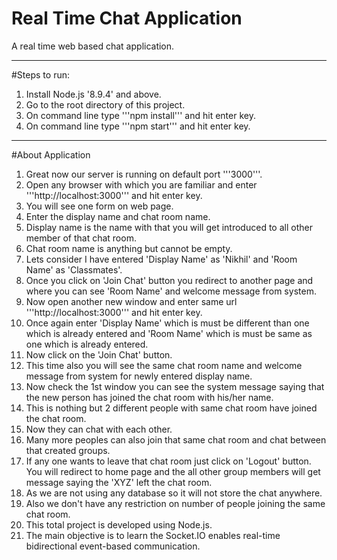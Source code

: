 # Real Time Chat Application
A real time web based chat application.

------------------------------------------
#Steps to run:
1. Install Node.js '8.9.4' and above.
2. Go to the root directory of this project.
3. On command line type '''npm install''' and hit enter key.
4. On command line type '''npm start''' and hit enter key.
------------------------------------------
#About Application
1. Great now our server is running on default port '''3000'''.
2. Open any browser with which you are familiar and enter '''http://localhost:3000'''  and hit enter key.
3. You will see one form on web page.
4. Enter the display name and chat room name.
5. Display name is the name with that you will get introduced to all other member of that chat room.
6. Chat room name is anything but cannot be empty.
7. Lets consider I have entered 'Display Name' as 'Nikhil' and 'Room Name' as 'Classmates'.
8. Once you click on 'Join Chat' button you redirect to another page and where you can see 'Room Name' and welcome message from system.
9. Now open another new window and enter same url '''http://localhost:3000'''  and hit enter key.
10. Once again enter 'Display Name' which is must be different than one which is already entered and 'Room Name' which is must be same as one which is already entered.
11. Now click on the 'Join Chat' button.
12. This time also you will see the same chat room name and welcome message from system for newly entered display name.
13. Now check the 1st window you can see the system message saying that the new person has joined the chat room with his/her name.
14. This is nothing but 2 different people with same chat room have joined the chat room.
15. Now they can chat with each other.
16. Many more peoples can also join that same chat room and chat between that created groups.
17. If any one  wants to leave that chat room just click on 'Logout' button. You will redirect to home page and the all other group members will get message saying the 'XYZ' left the chat room.
18. As we are not using any database so it will not store the chat anywhere.
19. Also we don't have any restriction on number of people joining the same chat room.
20. This total project is developed using Node.js.
21. The main objective is to learn the Socket.IO enables real-time bidirectional event-based communication.  
